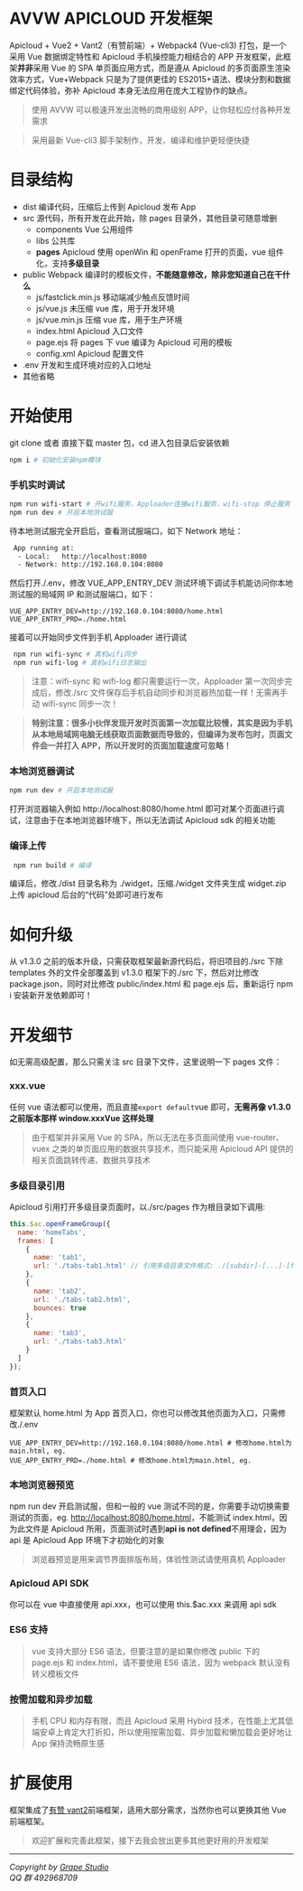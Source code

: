 # AVVW APICLOUD 开发框架

Apicloud + Vue2 + Vant2（有赞前端）+ Webpack4 (Vue-cli3) 打包，是一个采用 Vue 数据绑定特性和 Apicloud 手机操控能力相结合的 APP 开发框架，此框架**并非**采用 Vue 的 SPA 单页面应用方式，而是遵从 Apicloud 的多页面原生渲染效率方式，Vue+Webpack 只是为了提供更佳的 ES2015+语法、模块分割和数据绑定代码体验，弥补 Apicloud 本身无法应用在庞大工程协作的缺点。

> 使用 AVVW 可以极速开发出流畅的商用级别 APP，让你轻松应付各种开发需求

> 采用最新 Vue-cli3 脚手架制作，开发、编译和维护更轻便快捷

# 目录结构

- dist 编译代码，压缩后上传到 Apicloud 发布 App
- src 源代码，所有开发在此开始，除 pages 目录外，其他目录可随意增删
  - components Vue 公用组件
  - libs 公共库
  - **pages** Apicloud 使用 openWin 和 openFrame 打开的页面，vue 组件化，支持**多级目录**
- public Webpack 编译时的模板文件，**不能随意修改，除非您知道自己在干什么**
  - js/fastclick.min.js 移动端减少触点反馈时间
  - js/vue.js 未压缩 vue 库，用于开发环境
  - js/vue.min.js 压缩 vue 库，用于生产环境
  - index.html Apicloud 入口文件
  - page.ejs 将 pages 下 vue 编译为 Apicloud 可用的模板
  - config.xml Apicloud 配置文件
- .env 开发和生成环境对应的入口地址
- 其他省略

# 开始使用

git clone 或者 直接下载 master 包，cd 进入包目录后安装依赖

```bash
npm i # 初始化安装npm模块
```

### 手机实时调试

```bash
npm run wifi-start # 开wifi服务，Apploader连接wifi服务，wifi-stop 停止服务
npm run dev # 开启本地测试服
```

待本地测试服完全开启后，查看测试服端口，如下 Network 地址：

```bash
 App running at:
  - Local:   http://localhost:8080
  - Network: http://192.168.0.104:8080
```

然后打开./.env，修改 VUE_APP_ENTRY_DEV 测试环境下调试手机能访问你本地测试服的局域网 IP 和测试服端口，如下：

```text
VUE_APP_ENTRY_DEV=http://192.168.0.104:8080/home.html
VUE_APP_ENTRY_PRD=./home.html
```

接着可以开始同步文件到手机 Apploader 进行调试

```bash
 npm run wifi-sync # 真机wifi同步
 npm run wifi-log # 真机wifi日志输出
```

> 注意：wifi-sync 和 wifi-log 都只需要运行一次，Apploader 第一次同步完成后，修改./src 文件保存后手机自动同步和浏览器热加载一样！无需再手动 wifi-sync 同步一次！

> **特别注意：很多小伙伴发现开发时页面第一次加载比较慢，其实是因为手机从本地局域网电脑无线获取页面数据而导致的，但编译为发布包时，页面文件会一并打入 APP，所以开发时的页面加载速度可忽略！**

### 本地浏览器调试

```bash
npm run dev # 开启本地测试服
```

打开浏览器输入例如 http://localhost:8080/home.html 即可对某个页面进行调试，注意由于在本地浏览器环境下，所以无法调试 Apicloud sdk 的相关功能

### 编译上传

```bash
 npm run build # 编译
```

编译后，修改./dist 目录名称为 ./widget，压缩./widget 文件夹生成 widget.zip 上传 apicloud 后台的“代码”处即可进行发布

# 如何升级

从 v1.3.0 之前的版本升级，只需获取框架最新源代码后，将旧项目的./src 下除 templates 外的文件全部覆盖到 v1.3.0 框架下的./src 下，然后对比修改 package.json，同时对比修改 public/index.html 和 page.ejs 后，重新运行 npm i 安装新开发依赖即可！

# 开发细节

如无需高级配置，那么只需关注 src 目录下文件，这里说明一下 pages 文件：

### xxx.vue

任何 vue 语法都可以使用，而且直接`export default`vue 即可，**无需再像 v1.3.0 之前版本那样 window.xxxVue 这样处理**

> 由于框架并非采用 Vue 的 SPA，所以无法在多页面间使用 vue-router、vuex 之类的单页面应用的数据共享技术，而只能采用 Apicloud API 提供的相关页面跳转传递、数据共享技术

### 多级目录引用

Apicloud 引用打开多级目录页面时，以./src/pages 作为根目录如下调用:

```js
this.$ac.openFrameGroup({
  name: 'homeTabs',
  frames: [
    {
      name: 'tab1',
      url: './tabs-tab1.html' // 引用多级目录文件格式: ./[subdir]-[...]-[filename].html
    },
    {
      name: 'tab2',
      url: './tabs-tab2.html',
      bounces: true
    },
    {
      name: 'tab3',
      url: './tabs-tab3.html'
    }
  ]
});
```

### 首页入口

框架默认 home.html 为 App 首页入口，你也可以修改其他页面为入口，只需修改./.env

```text
VUE_APP_ENTRY_DEV=http://192.168.0.104:8080/home.html # 修改home.html为main.html, eg.
VUE_APP_ENTRY_PRD=./home.html # 修改home.html为main.html, eg.
```

### 本地浏览器预览

npm run dev 开启测试服，但和一般的 vue 测试不同的是，你需要手动切换需要测试的页面，eg. [http://localhost:8080/home.html](http://localhost:8080/home.html)，不能测试 index.html，因为此文件是 Apicloud 所用，页面测试时遇到**api is not defined**不用理会，因为 api 是 Apicloud App 环境下才初始化的对象

> 浏览器预览是用来调节界面排版布局，体验性测试请使用真机 Apploader

### Apicloud API SDK

你可以在 vue 中直接使用 api.xxx，也可以使用 this.\$ac.xxx 来调用 api sdk

### ES6 支持

> vue 支持大部分 ES6 语法，但要注意的是如果你修改 public 下的 page.ejs 和 index.html，请不要使用 ES6 语法，因为 webpack 默认没有转义模板文件

### 按需加载和异步加载

> 手机 CPU 和内存有限，而且 Apicloud 采用 Hybird 技术，在性能上尤其低端安卓上肯定大打折扣，所以使用按需加载、异步加载和懒加载会更好地让 App 保持流畅原生感

# 扩展使用

框架集成了[有赞 vant2](https://youzan.github.io/vant/#/zh-CN/intro)前端框架，适用大部分需求，当然你也可以更换其他 Vue 前端框架。

> 欢迎扩展和完善此框架，接下去我会放出更多其他更好用的开发框架

---

_Copyright by [Grape Studio](https://github.com/grapewheel?tab=repositories)_  
_QQ 群 492968709_
